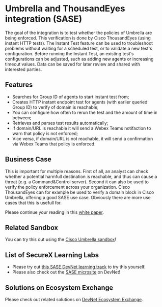 # Umbrella and ThousandEyes integration (SASE)

The goal of the integration is to test whether the policies of Umbrella are being enforced. This verification is done by Cisco ThousandEyes (using instant HTTP tests). The Instant Test feature can be used to troubleshoot problems without waiting for a scheduled test, or to validate a new test's configuration. Before running the Instant Test, an existing test's configurations can be adjusted, such as adding new agents or increasing timeout values. Data can be saved for later review and shared with interested parties. 

## Features
* Searches for Group ID of agents to start instant test from;
* Creates HTTP instant endpoint test for agents (with earlier queried Group ID) to verify of domain is reachable;
* You can configure how often to rerun the test and the amount of time in between;
* Retrieves and parses test results automatically;
* If domain/URL is reachable it will send a Webex Teams notifaction to warn that policy is not enforced;
* Vice versa, if domain/URL is not reachable, it will send a confirmation via Webex Teams that policy is enforced.

## Business Case
This is important for multiple reasons. First of all, an analyst can check whether a potential harmfull destination is reachable, and thus can cause a threat (e.g. a Command&Control server). Second it can also be used to verify the policy enforcement across your organization. Cisco ThousandEyes can for example be used to verify a domain block in Cisco Umbrella, offering a good SASE use case. Obviously there are more use cases that this is usefull for.

Please continue your reading in this [white paper](https://www.cisco.com/c/en/us/products/security/what-is-sase-secure-access-service-edge.html?ccid=cc000158&dtid=odicdc000016).

## Related Sandbox
You can try this out using the [Cisco Umbrella sandbox](https://devnetsandbox.cisco.com/RM/Diagram/Index/1ce48361-eefc-4812-93d5-4915496a1176?diagramType=Topology)!

## List of SecureX Learning Labs
* Please try out [this SASE DevNet learning track](https://developer.cisco.com/learning/tracks/sase) to try this yourself. 
* Please also check out the [SASE microsite](https://developer.cisco.com/sase/) on DevNet!

## Solutions on Ecosystem Exchange
Please check out related solutions on [DevNet Ecosystem Exchange](https://developer.cisco.com/ecosystem/solutions/#key=sase).